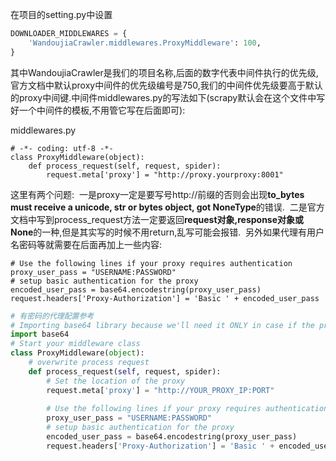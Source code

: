 在项目的setting.py中设置

```python
DOWNLOADER_MIDDLEWARES = {
    'WandoujiaCrawler.middlewares.ProxyMiddleware': 100,
}
```

其中WandoujiaCrawler是我们的项目名称,后面的数字代表中间件执行的优先级,官方文档中默认proxy中间件的优先级编号是750,我们的中间件优先级要高于默认的proxy中间键.中间件middlewares.py的写法如下(scrapy默认会在这个文件中写好一个中间件的模板,不用管它写在后面即可):

middlewares.py

```
# -*- coding: utf-8 -*-
class ProxyMiddleware(object):
    def process_request(self, request, spider):
        request.meta['proxy'] = "http://proxy.yourproxy:8001"
```



这里有两个问题: 
一是proxy一定是要写号http://前缀的否则会出现**to_bytes must receive a unicode, str or bytes object, got NoneType**的错误. 
二是官方文档中写到process_request方法一定要返回**request对象,response对象或None**的一种,但是其实写的时候不用return,乱写可能会报错. 
另外如果代理有用户名密码等就需要在后面再加上一些内容:

```
# Use the following lines if your proxy requires authentication
proxy_user_pass = "USERNAME:PASSWORD"
# setup basic authentication for the proxy
encoded_user_pass = base64.encodestring(proxy_user_pass)
request.headers['Proxy-Authorization'] = 'Basic ' + encoded_user_pass
```

```python
# 有密码的代理配置参考
# Importing base64 library because we'll need it ONLY in case if the proxy we are going to use requires authentication
import base64 
# Start your middleware class
class ProxyMiddleware(object):
    # overwrite process request
    def process_request(self, request, spider):
        # Set the location of the proxy
        request.meta['proxy'] = "http://YOUR_PROXY_IP:PORT"
  
        # Use the following lines if your proxy requires authentication
        proxy_user_pass = "USERNAME:PASSWORD"
        # setup basic authentication for the proxy
        encoded_user_pass = base64.encodestring(proxy_user_pass)
        request.headers['Proxy-Authorization'] = 'Basic ' + encoded_user_pass
```

